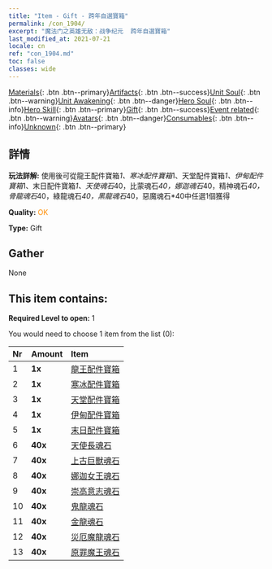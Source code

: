 ```yaml
---
title: "Item - Gift - 跨年自選寶箱"
permalink: /con_1904/
excerpt: "魔法门之英雄无敌：战争纪元  跨年自選寶箱"
last_modified_at: 2021-07-21
locale: cn
ref: "con_1904.md"
toc: false
classes: wide
---
```

 [Materials](/ItemsCN/){: .btn .btn--primary}[Artifacts](/ItemsCN/Artifacts/){: .btn .btn--success}[Unit Soul](/ItemsCN/UnitSoul/){: .btn .btn--warning}[Unit Awakening](/ItemsCN/UnitAwakening/){: .btn .btn--danger}[Hero Soul](/ItemsCN/HeroSoul/){: .btn .btn--info}[Hero Skill](/ItemsCN/HeroSkill/){: .btn .btn--primary}[Gift](/ItemsCN/Gift/){: .btn .btn--success}[Event related](/ItemsCN/Events/){: .btn .btn--warning}[Avatars](/ItemsCN/Avatars/){: .btn .btn--danger}[Consumables](/ItemsCN/Consumables/){: .btn .btn--info}[Unknown](/ItemsCN/Unknown/){: .btn .btn--primary}

## 詳情
 **玩法詳解:** 使用後可從龍王配件寶箱*1、寒冰配件寶箱*1、天堂配件寶箱*1、伊甸配件寶箱*1、末日配件寶箱*1、天使魂石*40，比蒙魂石*40，娜迦魂石*40，精神魂石*40，骨龍魂石*40，綠龍魂石*40，黑龍魂石*40，惡魔魂石*40中任選1個獲得

 **Quality:** <span style="color: #FF8C00">OK</span>

 **Type:** Gift

## Gather

  None

## This item contains:

 **Required Level to open:** 1

 You would need to choose 1 item from the list (0):

  | Nr | Amount |     Item    |
  |:---|:-------|:------------|
  | 1 |  **1x** | [龍王配件寶箱](/cn/Items/con_1348/) |  | 
  | 2 |  **1x** | [寒冰配件寶箱](/cn/Items/con_1352/) |  | 
  | 3 |  **1x** | [天堂配件寶箱](/cn/Items/con_1354/) |  | 
  | 4 |  **1x** | [伊甸配件寶箱](/cn/Items/con_1864/) |  | 
  | 5 |  **1x** | [末日配件寶箱](/cn/Items/con_1360/) |  | 
  | 6 |  **40x** | [天使長魂石](/cn/Items/unt_288/) |  | 
  | 7 |  **40x** | [上古巨獸魂石](/cn/Items/unt_311/) |  | 
  | 8 |  **40x** | [娜迦女王魂石](/cn/Items/unt_325/) |  | 
  | 9 |  **40x** | [崇高意志魂石](/cn/Items/unt_347/) |  | 
  | 10 |  **40x** | [鬼龍魂石](/cn/Items/unt_303/) |  | 
  | 11 |  **40x** | [金龍魂石](/cn/Items/unt_295/) |  | 
  | 12 |  **40x** | [災厄魔龍魂石](/cn/Items/unt_334/) |  | 
  | 13 |  **40x** | [原罪魔王魂石](/cn/Items/unt_318/) |  | 
